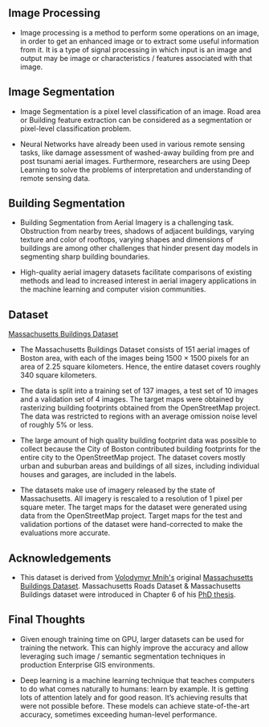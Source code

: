 ## Image Processing

* Image processing is a method to perform some operations on an image, in order to get an enhanced image or to extract some useful information from it. It is a type of signal processing in which input is an image and output may be image or characteristics / features associated with that image.

## Image Segmentation

* Image Segmentation is a pixel level classification of an image. Road area or Building feature extraction can be considered as a segmentation or pixel-level classification problem.

* Neural Networks have already been used in various remote sensing tasks, like damage assessment of washed-away building from pre and post tsunami aerial images. Furthermore, researchers are using Deep Learning to solve the problems of interpretation and understanding of remote sensing data.

## Building Segmentation

* Building Segmentation from Aerial Imagery is a challenging task. Obstruction from nearby trees, shadows of adjacent buildings, varying texture and color of rooftops, varying shapes and dimensions of buildings are among other challenges that hinder present day models in segmenting sharp building boundaries.

* High-quality aerial imagery datasets facilitate comparisons of existing methods and lead to increased interest in aerial imagery applications in the machine learning and computer vision communities.

## Dataset

[Massachusetts Buildings Dataset](https://www.kaggle.com/balraj98/massachusetts-buildings-dataset)

* The Massachusetts Buildings Dataset consists of 151 aerial images of Boston area, with each of the images being 1500 × 1500 pixels for an area of 2.25 square kilometers. Hence, the entire dataset covers roughly 340 square kilometers.

* The data is split into a training set of 137 images, a test set of 10 images and a validation set of 4 images. The target maps were obtained by rasterizing building footprints obtained from the OpenStreetMap project. The data was restricted to regions with an average omission noise level of roughly 5% or less.

* The large amount of high quality building footprint data was possible to collect because the City of Boston contributed building footprints for the entire city to the OpenStreetMap project. The dataset covers mostly urban and suburban areas and buildings of all sizes, including individual houses and garages, are included in the labels.

* The datasets make use of imagery released by the state of Massachusetts. All imagery is rescaled to a resolution of 1 pixel per square meter. The target maps for the dataset were generated using data from the OpenStreetMap project. Target maps for the test and validation portions of the dataset were hand-corrected to make the evaluations more accurate.

## Acknowledgements

* This dataset is derived from [Volodymyr Mnih's](https://www.cs.toronto.edu/~vmnih/) original [Massachusetts Buildings Dataset](https://www.cs.toronto.edu/~vmnih/data/). Massachusetts Roads Dataset & Massachusetts Buildings dataset were introduced in Chapter 6 of his [PhD thesis](https://www.cs.toronto.edu/~vmnih/docs/Mnih_Volodymyr_PhD_Thesis.pdf).

## Final Thoughts

* Given enough training time on GPU, larger datasets can be used for training the network. This can highly improve the accuracy and allow leveraging such image / semantic segmentation techniques in production Enterprise GIS environments.

* Deep learning is a machine learning technique that teaches computers to do what comes naturally to humans: learn by example. It is getting lots of attention lately and for good reason. It’s achieving results that were not possible before. These models can achieve state-of-the-art accuracy, sometimes exceeding human-level performance.
